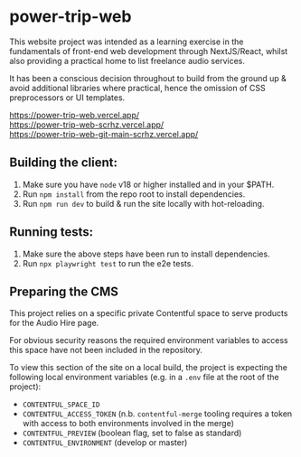 # power-trip-web

This website project was intended as a learning exercise in the fundamentals of front-end web development through NextJS/React, whilst also providing a practical home to list freelance audio services.

It has been a conscious decision throughout to build from the ground up & avoid additional libraries where practical, hence the omission of CSS preprocessors or UI templates.

https://power-trip-web.vercel.app/
<br>
https://power-trip-web-scrhz.vercel.app/
<br>
https://power-trip-web-git-main-scrhz.vercel.app/

## Building the client:

1. Make sure you have `node` v18 or higher installed and in your $PATH.
2. Run `npm install` from the repo root to install dependencies.
3. Run `npm run dev` to build & run the site locally with hot-reloading.

## Running tests:

1. Make sure the above steps have been run to install dependencies.
2. Run `npx playwright test` to run the e2e tests.

## Preparing the CMS

This project relies on a specific private Contentful space to serve products for the Audio Hire page.

For obvious security reasons the required environment variables to access this space have not been included in the repository.

To view this section of the site on a local build, the project is expecting the following local environment variables (e.g. in a `.env` file at the root of the project):

-   `CONTENTFUL_SPACE_ID`
-   `CONTENTFUL_ACCESS_TOKEN` (n.b. `contentful-merge` tooling requires a token with access to both environments involved in the merge)
-   `CONTENTFUL_PREVIEW` (boolean flag, set to false as standard)
-   `CONTENTFUL_ENVIRONMENT` (develop or master)
